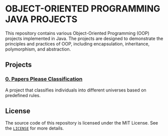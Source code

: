# OBJECT-ORIENTED PROGRAMMING JAVA PROJECTS

This repository contains various Object-Oriented Programming (OOP) projects implemented in Java. The projects are designed to demonstrate the principles and practices of OOP, including encapsulation, inheritance, polymorphism, and abstraction.

## Projects

### [0. Papers Please Classification](intro-classification/src/main/java/org/sergedb/oop/intro)
A project that classifies individuals into different universes based on predefined rules.

## License
The source code of this repository is licensed under the MIT License. See the [`LICENSE`](LICENSE) for more details.
